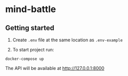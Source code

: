 # mind-battle

## Getting started


1. Create `.env` file at the same location as `.env-example`

2. To start project run:
```
docker-compose up
``` 

The API will be available at http://127.0.0.1:8000

